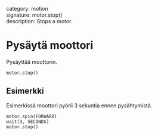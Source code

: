 category: motion  
signature: motor.stop()  
description: Stops a motor.

# Pysäytä moottori

Pysäyttää moottorin.

```don
motor.stop()
```

## Esimerkki

Esimerkissä moottori pyörii 3 sekuntia ennen pysähtymistä.

```don
motor.spin(FORWARD)
wait(3, SECONDS)
motor.stop()
```

<advanced>
</advanced>
